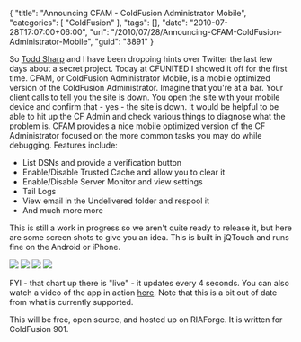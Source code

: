 {
	"title": "Announcing CFAM - ColdFusion Administrator Mobile",
	"categories": [
		"ColdFusion"
	],
	"tags": [],
	"date": "2010-07-28T17:07:00+06:00",
	"url": "/2010/07/28/Announcing-CFAM-ColdFusion-Administrator-Mobile",
	"guid": "3891"
}

So <a href="http://www.cfsilence.com">Todd Sharp</a> and I have been dropping hints over Twitter the last few days about a secret project. Today at CFUNITED I showed it off for the first time. CFAM, or ColdFusion Administrator Mobile, is a mobile optimized version of the ColdFusion Administrator. Imagine that you're at a bar. Your client calls to tell you the site is down. You open the site with your mobile device and confirm that - yes - the site is down. It would be helpful to be able to hit up the CF Admin and check various things to diagnose what the problem is. CFAM provides a nice mobile optimized version of the CF Administrator focused on the more common tasks you may do while debugging. Features include:

<ul>
<li>List DSNs and provide a verification button
<li>Enable/Disable Trusted Cache and allow you to clear it
<li>Enable/Disable Server Monitor and view settings
<li>Tail Logs
<li>View email in the Undelivered folder and respool it
<li>And much more more
</ul>

This is still a work in progress so we aren't quite ready to release it, but here are some screen shots to give you an idea. This is built in jQTouch and runs fine on the Android or iPhone. 

<img src="https://static.raymondcamden.com/images/Screen shot 2010-07-28 at 3.34.46 PM.png" />
<img src="https://static.raymondcamden.com/images/cfjedi/Screen shot 2010-07-28 at 3.35.09 PM.png" />
<img src="https://static.raymondcamden.com/images/cfjedi/Screen shot 2010-07-28 at 3.35.20 PM.png" />

<img src="https://static.raymondcamden.com/images/cfjedi/Screen shot 2010-07-28 at 3.35.35 PM.png" />

FYI - that chart up there is "live" - it updates every 4 seconds. You can also watch a video of the app in action <a href="http://www.screencast.com/users/jedimaster/folders/Jing/media/2e45e047-da09-485c-9bcf-9f8eb8b0c8fd">here</a>. Note that this is a bit out of date from what is currently supported. 

This will be free, open source, and hosted up on RIAForge. It is written for ColdFusion 901.